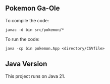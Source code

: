 ## Pokemon Ga-Ole

To compile the code:
```
javac -d bin src/pokemon/*
```

To run the code:
```
java -cp bin pokemon.App <directory/CSVfile>
```

## Java Version

This project runs on Java 21.
